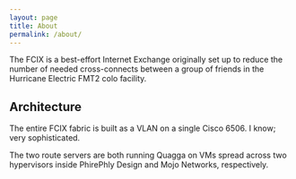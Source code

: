 ```yaml
---
layout: page
title: About
permalink: /about/
---
```


The FCIX is a best-effort Internet Exchange originally set up to reduce the number of needed cross-connects between a group of friends in the Hurricane Electric FMT2 colo facility.


## Architecture

The entire FCIX fabric is built as a VLAN on a single Cisco 6506. I know; very sophisticated.

The two route servers are both running Quagga on VMs spread across two hypervisors inside PhirePhly Design and Mojo Networks, respectively.
